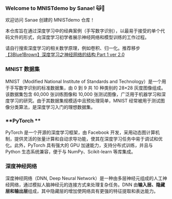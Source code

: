 ### Welcome to MNISTdemo by Sanae! 🐱🎉

欢迎访问 Sanae 创建的 MNISTdemo 仓库！

本仓库旨在通过深度学习中的经典案例（手写数字识别），以最易于接受的单个代码文件的形式，向深度学习初学者展示神经网络和模型训练的工作过程。

请自行搜索深度学习的相关数学原理，例如卷积、归一化。推荐移步 [【3Blue1Brown】深度学习之神经网络的结构 Part 1 ver 2.0](https://www.bilibili.com/video/BV1bx411M7Zx/?spm_id_from=333.1387.homepage.video_card.click&vd_source=09d1bf2cbd84e8b3aa3357a436352b3a)

### **MNIST 数据集**

MNIST（Modified National Institute of Standards and Technology）是一个用于手写数字识别的标准数据集，由 0 到 9 共 10 种类别的 28×28 灰度图像组成。该数据集包含 60,000 张训练图像和 10,000 张测试图像，广泛用于机器学习和深度学习的研究。由于其数据集规模适中且预处理简单，MNIST 经常被用于测试图像分类算法，是深度学习入门的理想数据集。

### **PyTorch **

PyTorch 是一个开源的深度学习框架，由 Facebook 开发，采用动态图计算机制，提供灵活的张量计算和自动求导功能，使其在深度学习任务中易于调试和优化。此外，PyTorch 具有强大的 GPU 加速能力，支持分布式训练，并且与 Python 生态系统兼容，便于与 NumPy、Scikit-learn 等库集成。

### **深度神经网络**

深度神经网络（DNN, Deep Neural Network）是一种由多层神经元组成的人工神经网络，通过模拟人脑神经元的连接方式来处理复杂任务。DNN 由**输入层、隐藏层和输出层**组成，其中隐藏层的增加使网络具有更强的特征提取和表达能力。